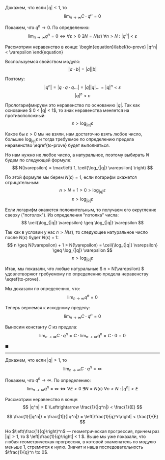 Докажем, что если $|q| < 1$, то
$$ \lim_{n\to\infty} C\cdot q^n = 0 $$

Покажем, что $q^n \to 0$. По определению:
$$ \lim_{n\to\infty} q^n = 0 \Leftrightarrow \forall \varepsilon > 0 \ \exists N = N(\varepsilon) \ \forall n > N \ : \ |q^n| < \varepsilon $$

Рассмотрим неравенство в конце:
\begin{equation}\label{to-prove}
    |q^n| < \varepsilon
\end{equation}

Воспользуемся свойством модуля:
$$ |a\cdot b| = |a||b| $$

Поэтому:
$$ |q^n| = |q\cdot q\cdot q\ldots| = |q||q|\ldots = |q|^n < \varepsilon $$
$$ |q|^n < \varepsilon $$

Прологарифмируем это неравенство по основанию $|q|$. Так как основание $ 0 < |q| < 1$, то знак неравенства меняется на противоположный:
$$ n > \log_{|q|} \varepsilon $$

Какое бы $\varepsilon > 0$ мы не взяли, нам достаточно взять любое число, большее $\log_{|q|} \varepsilon$ и тогда требуемое по определению предела неравенство \eqref{to-prove} будет выполняться.

Но нам нужно не любое число, а натуральное, поэтому выбирать $N$ будем по следующей формуле:
$$ N(\varepsilon) = \max\left( 1, \ceil{\log_{|q|} \varepsilon} \right) $$

По этой формуле мы берем $N(\varepsilon) = 1$, если логарифм окажется отрицательным:
$$ n > N = 1 > 0 > \log_{|q|} \varepsilon $$
$$ n > \log_{|q|} \varepsilon $$

Если логарифм окажется положительным, то получаем его округление сверху ("потолок"). Из определения "потолка" числа:
$$ \ceil{\log_{|q|} \varepsilon} \geq \log_{|q|} \varepsilon $$

Так как в условии у нас $n > N(\varepsilon)$, то следующее натуральное число после $N(\varepsilon)$ будет $N(\varepsilon) + 1$:
$$ n \geq N(\varepsilon) + 1 > N(\varepsilon) = \ceil{\log_{|q|} \varepsilon} \geq \log_{|q|} \varepsilon $$
$$ n > \log_{|q|} \varepsilon $$

Итак, мы показали, что любые натуральные $ n > N(\varepsilon) $ удовлетворяют требуемому по определению предела неравенству \eqref{to-prove}.

Мы доказали по определению, что:
$$ \lim_{n\to\infty} q^n = 0 $$

Теперь вернемся к исходному пределу:
$$ \lim_{n\to\infty} C\cdot q^n = 0 $$

Выносим константу $C$ из предела:
$$ \lim_{n\to\infty} C\cdot q^n = C\cdot\lim_{n\to\infty}q^n = C\cdot 0 = 0 $$

$\blacksquare$

---

Докажем, что если $|q| > 1$, то
$$ \lim_{n\to\infty} C\cdot q^n = \infty $$

Покажем, что $q^n \to \infty$. По определению:
$$ \lim_{n\to\infty} q^n = \infty \Leftrightarrow \forall E > 0 \ \exists N = N(\varepsilon) \ \forall n > N \ : \ |q^n| > E $$

Рассмотрим неравенство в конце:
$$ |q^n| > E \Leftrightarrow \frac{1}{|q^n|} < \frac{1}{E} $$

$$ \frac{1}{|q^n|} = \frac{|1|}{|q^n|} = \left|\frac{1}{q}^n\right| < \frac{1}{E} $$

Но $\left(\frac{1}{q}\right)^n$ — геометрическая прогрессия, причем раз $|q| > 1$, то $ \left|\frac{1}{q}\right| < 1 $.
Выше мы уже показали, что любая геометрическая прогрессия, в которой знаменатель по модулю меньше $1$, стремится к нулю.
Значит и наша последовательность $\frac{1}{q}^n \to 0$.

$$  $$